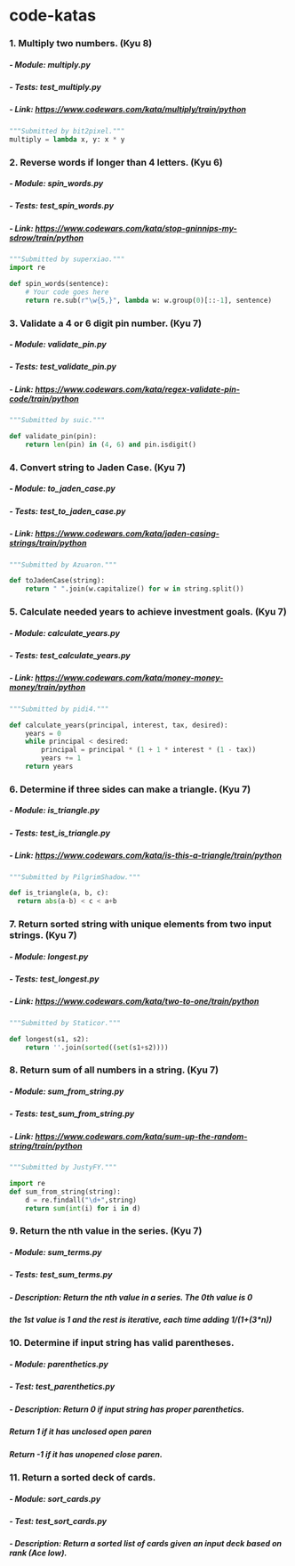 # code-katas

### 1.  Multiply two numbers. (Kyu 8)
##### - Module: multiply.py
##### - Tests: test_multiply.py
##### - Link: https://www.codewars.com/kata/multiply/train/python

```python
"""Submitted by bit2pixel."""
multiply = lambda x, y: x * y

```


### 2.  Reverse words if longer than 4 letters. (Kyu 6)
##### - Module: spin_words.py
##### - Tests: test_spin_words.py
##### - Link: https://www.codewars.com/kata/stop-gninnips-my-sdrow/train/python

```python
"""Submitted by superxiao."""
import re

def spin_words(sentence):
    # Your code goes here
    return re.sub(r"\w{5,}", lambda w: w.group(0)[::-1], sentence)

```

### 3.  Validate a 4 or 6 digit pin number. (Kyu 7)
##### - Module: validate_pin.py
##### - Tests: test_validate_pin.py
##### - Link: https://www.codewars.com/kata/regex-validate-pin-code/train/python

```python
"""Submitted by suic."""

def validate_pin(pin):
    return len(pin) in (4, 6) and pin.isdigit()

```

### 4.  Convert string to Jaden Case. (Kyu 7)
##### - Module: to_jaden_case.py
##### - Tests: test_to_jaden_case.py
##### - Link: https://www.codewars.com/kata/jaden-casing-strings/train/python

```python
"""Submitted by Azuaron."""

def toJadenCase(string):        
    return " ".join(w.capitalize() for w in string.split())

```

### 5.  Calculate needed years to achieve investment goals. (Kyu 7)
##### - Module: calculate_years.py
##### - Tests: test_calculate_years.py
##### - Link: https://www.codewars.com/kata/money-money-money/train/python

```python
"""Submitted by pidi4."""

def calculate_years(principal, interest, tax, desired):
    years = 0
    while principal < desired:
        principal = principal * (1 + 1 * interest * (1 - tax))
        years += 1
    return years

```

### 6.  Determine if three sides can make a triangle. (Kyu 7)
##### - Module: is_triangle.py
##### - Tests: test_is_triangle.py
##### - Link: https://www.codewars.com/kata/is-this-a-triangle/train/python

```python
"""Submitted by PilgrimShadow."""

def is_triangle(a, b, c):
  return abs(a-b) < c < a+b

```

### 7.  Return sorted string with unique elements from two input strings. (Kyu 7)
##### - Module: longest.py
##### - Tests: test_longest.py
##### - Link: https://www.codewars.com/kata/two-to-one/train/python

```python
"""Submitted by Staticor."""

def longest(s1, s2):
    return ''.join(sorted((set(s1+s2))))

```

### 8.  Return sum of all numbers in a string. (Kyu 7)
##### - Module: sum_from_string.py
##### - Tests: test_sum_from_string.py
##### - Link: https://www.codewars.com/kata/sum-up-the-random-string/train/python

```python
"""Submitted by JustyFY."""

import re
def sum_from_string(string):
    d = re.findall("\d+",string)
    return sum(int(i) for i in d)

```

### 9.  Return the nth value in the series. (Kyu 7)
##### - Module: sum_terms.py
##### - Tests: test_sum_terms.py
##### - Description: Return the nth value in a series.  The 0th value is 0
#####   the 1st value is 1 and the rest is iterative, each time adding 1/(1+(3*n))


### 10.  Determine if input string has valid parentheses.
##### - Module: parenthetics.py
##### - Test: test_parenthetics.py
##### - Description: Return 0 if input string has proper parenthetics.
#####               Return 1 if it has unclosed open paren
#####               Return -1 if it has unopened close paren.

### 11.  Return a sorted deck of cards.
##### - Module: sort_cards.py
##### - Test: test_sort_cards.py
##### - Description: Return a sorted list of cards given an input deck based on rank (Ace low).